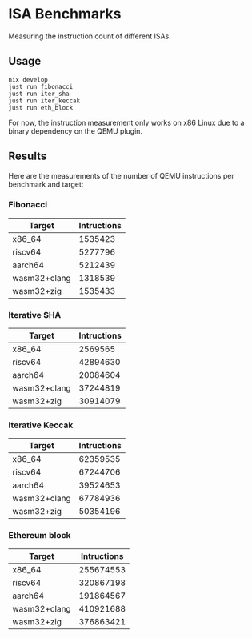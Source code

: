 # ISA Benchmarks

Measuring the instruction count of different ISAs.

## Usage

```
nix develop
just run fibonacci
just run iter_sha
just run iter_keccak
just run eth_block
```

For now, the instruction measurement only works on x86 Linux due to a binary dependency on the QEMU plugin.

## Results

Here are the measurements of the number of QEMU instructions per benchmark and target:

### Fibonacci

|Target      |Intructions|
|------      |---------  |
|x86_64      | 1535423   |
|riscv64     | 5277796   |
|aarch64     | 5212439   |
|wasm32+clang| 1318539   |
|wasm32+zig  | 1535433   |

### Iterative SHA

|Target      |Intructions|
|-------     |---------  |
|x86_64      |  2569565  |
|riscv64     | 42894630  |
|aarch64     | 20084604  |
|wasm32+clang| 37244819  |
|wasm32+zig  | 30914079  |

### Iterative Keccak

|Target      |Intructions|
|-------     |---------  |
|x86_64      | 62359535  |
|riscv64     | 67244706  |
|aarch64     | 39524653  |
|wasm32+clang| 67784936  |
|wasm32+zig  | 50354196  |

### Ethereum block

|Target      |Intructions|
|------      |---------  |
|x86_64      | 255674553 |
|riscv64     | 320867198 |
|aarch64     | 191864567 |
|wasm32+clang| 410921688 |
|wasm32+zig  | 376863421 |
